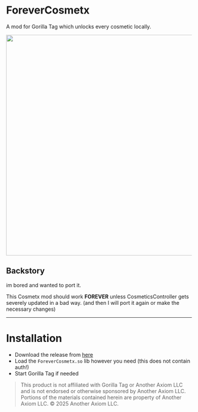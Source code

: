 # ForeverCosmetx
A mod for Gorilla Tag which unlocks every cosmetic locally.

<img src="https://i.imgur.com/h8vd6GO.png" width=600px>

## Backstory

im bored and wanted to port it.

This Cosmetx mod should work **FOREVER** unless CosmeticsController gets severely updated in a bad way. (and then I will port it again or make the necessary changes)

---

# Installation

- Download the release from [here](https://github.com/famseamussorsomethin/ForeverQuestmetx/releases/latest)
- Load the `ForeverCosmetx.so` lib however you need (this does not contain auth!)
- Start Gorilla Tag if needed

> This product is not affiliated with Gorilla Tag or Another Axiom LLC and is not endorsed or otherwise sponsored by Another Axiom LLC. Portions of the materials contained herein are property of Another Axiom LLC. © 2025 Another Axiom LLC.